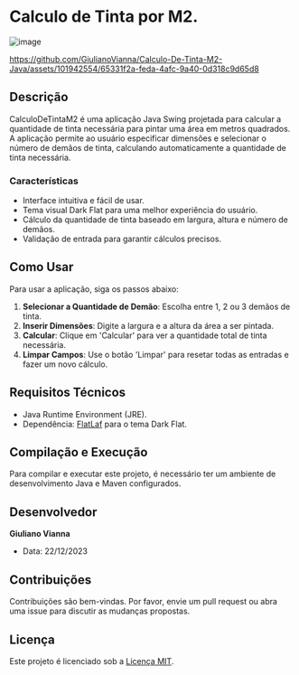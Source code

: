 # Calculo de Tinta por M2.

![image](https://github.com/GiulianoVianna/Calculo-De-Tinta-M2-Java/assets/101942554/bf33957f-99e4-423d-aeb8-a1a20810d9d6)

https://github.com/GiulianoVianna/Calculo-De-Tinta-M2-Java/assets/101942554/65331f2a-feda-4afc-9a40-0d318c9d65d8

## Descrição
CalculoDeTintaM2 é uma aplicação Java Swing projetada para calcular a quantidade de tinta necessária para pintar uma área em metros quadrados. A aplicação permite ao usuário especificar dimensões e selecionar o número de demãos de tinta, calculando automaticamente a quantidade de tinta necessária.

### Características
- Interface intuitiva e fácil de usar.
- Tema visual Dark Flat para uma melhor experiência do usuário.
- Cálculo da quantidade de tinta baseado em largura, altura e número de demãos.
- Validação de entrada para garantir cálculos precisos.

## Como Usar
Para usar a aplicação, siga os passos abaixo:

1. **Selecionar a Quantidade de Demão**: Escolha entre 1, 2 ou 3 demãos de tinta.
2. **Inserir Dimensões**: Digite a largura e a altura da área a ser pintada.
3. **Calcular**: Clique em 'Calcular' para ver a quantidade total de tinta necessária.
4. **Limpar Campos**: Use o botão 'Limpar' para resetar todas as entradas e fazer um novo cálculo.

## Requisitos Técnicos
- Java Runtime Environment (JRE).
- Dependência: [FlatLaf](https://www.formdev.com/flatlaf/) para o tema Dark Flat.

## Compilação e Execução
Para compilar e executar este projeto, é necessário ter um ambiente de desenvolvimento Java e Maven configurados.


## Desenvolvedor
**Giuliano Vianna**
- Data: 22/12/2023

## Contribuições
Contribuições são bem-vindas. Por favor, envie um pull request ou abra uma issue para discutir as mudanças propostas.

## Licença
Este projeto é licenciado sob a [Licença MIT](LICENSE).

